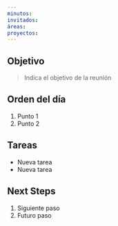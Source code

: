 ```yaml
---
minutos:
invitados:
áreas:
proyectos:
---
```

## Objetivo

> Indica el objetivo de la reunión

## Orden del día

1. Punto 1
2. Punto 2

## Tareas

- Nueva tarea
- Nueva tarea

## Next Steps

1. Siguiente paso
2. Futuro paso